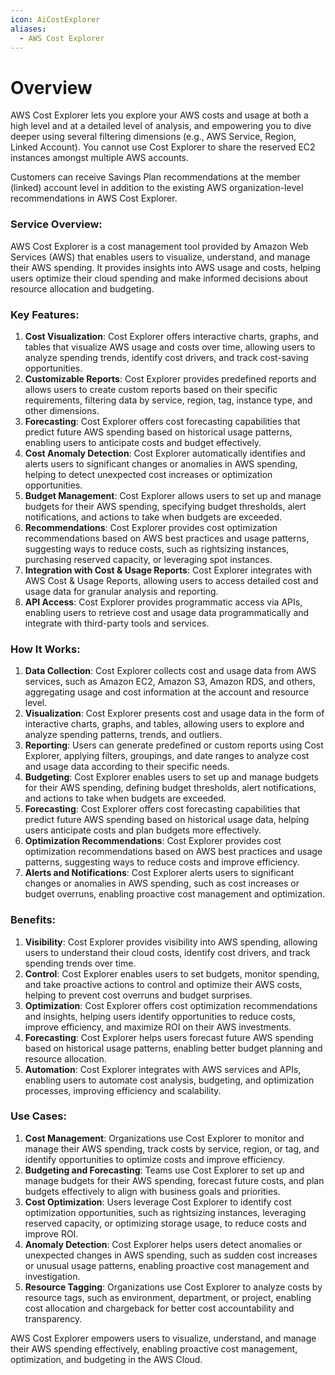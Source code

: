 ```yaml
---
icon: AiCostExplorer
aliases:
  - AWS Cost Explorer
---
```

# Overview
AWS Cost Explorer lets you explore your AWS costs and usage at both a high level and at a detailed level of analysis, and empowering you to dive deeper using several filtering dimensions (e.g., AWS Service, Region, Linked Account). You cannot use Cost Explorer to share the reserved EC2 instances amongst multiple AWS accounts.

Customers can receive Savings Plan recommendations at the member (linked) account level in addition to the existing AWS organization-level recommendations in AWS Cost Explorer.

### Service Overview:

AWS Cost Explorer is a cost management tool provided by Amazon Web Services (AWS) that enables users to visualize, understand, and manage their AWS spending. It provides insights into AWS usage and costs, helping users optimize their cloud spending and make informed decisions about resource allocation and budgeting.

### Key Features:

1. **Cost Visualization**: Cost Explorer offers interactive charts, graphs, and tables that visualize AWS usage and costs over time, allowing users to analyze spending trends, identify cost drivers, and track cost-saving opportunities.
2. **Customizable Reports**: Cost Explorer provides predefined reports and allows users to create custom reports based on their specific requirements, filtering data by service, region, tag, instance type, and other dimensions.
3. **Forecasting**: Cost Explorer offers cost forecasting capabilities that predict future AWS spending based on historical usage patterns, enabling users to anticipate costs and budget effectively.
4. **Cost Anomaly Detection**: Cost Explorer automatically identifies and alerts users to significant changes or anomalies in AWS spending, helping to detect unexpected cost increases or optimization opportunities.
5. **Budget Management**: Cost Explorer allows users to set up and manage budgets for their AWS spending, specifying budget thresholds, alert notifications, and actions to take when budgets are exceeded.
6. **Recommendations**: Cost Explorer provides cost optimization recommendations based on AWS best practices and usage patterns, suggesting ways to reduce costs, such as rightsizing instances, purchasing reserved capacity, or leveraging spot instances.
7. **Integration with Cost & Usage Reports**: Cost Explorer integrates with AWS Cost & Usage Reports, allowing users to access detailed cost and usage data for granular analysis and reporting.
8. **API Access**: Cost Explorer provides programmatic access via APIs, enabling users to retrieve cost and usage data programmatically and integrate with third-party tools and services.

### How It Works:

1. **Data Collection**: Cost Explorer collects cost and usage data from AWS services, such as Amazon EC2, Amazon S3, Amazon RDS, and others, aggregating usage and cost information at the account and resource level.
2. **Visualization**: Cost Explorer presents cost and usage data in the form of interactive charts, graphs, and tables, allowing users to explore and analyze spending patterns, trends, and outliers.
3. **Reporting**: Users can generate predefined or custom reports using Cost Explorer, applying filters, groupings, and date ranges to analyze cost and usage data according to their specific needs.
4. **Budgeting**: Cost Explorer enables users to set up and manage budgets for their AWS spending, defining budget thresholds, alert notifications, and actions to take when budgets are exceeded.
5. **Forecasting**: Cost Explorer offers cost forecasting capabilities that predict future AWS spending based on historical usage data, helping users anticipate costs and plan budgets more effectively.
6. **Optimization Recommendations**: Cost Explorer provides cost optimization recommendations based on AWS best practices and usage patterns, suggesting ways to reduce costs and improve efficiency.
7. **Alerts and Notifications**: Cost Explorer alerts users to significant changes or anomalies in AWS spending, such as cost increases or budget overruns, enabling proactive cost management and optimization.

### Benefits:

1. **Visibility**: Cost Explorer provides visibility into AWS spending, allowing users to understand their cloud costs, identify cost drivers, and track spending trends over time.
2. **Control**: Cost Explorer enables users to set budgets, monitor spending, and take proactive actions to control and optimize their AWS costs, helping to prevent cost overruns and budget surprises.
3. **Optimization**: Cost Explorer offers cost optimization recommendations and insights, helping users identify opportunities to reduce costs, improve efficiency, and maximize ROI on their AWS investments.
4. **Forecasting**: Cost Explorer helps users forecast future AWS spending based on historical usage patterns, enabling better budget planning and resource allocation.
5. **Automation**: Cost Explorer integrates with AWS services and APIs, enabling users to automate cost analysis, budgeting, and optimization processes, improving efficiency and scalability.

### Use Cases:

1. **Cost Management**: Organizations use Cost Explorer to monitor and manage their AWS spending, track costs by service, region, or tag, and identify opportunities to optimize costs and improve efficiency.
2. **Budgeting and Forecasting**: Teams use Cost Explorer to set up and manage budgets for their AWS spending, forecast future costs, and plan budgets effectively to align with business goals and priorities.
3. **Cost Optimization**: Users leverage Cost Explorer to identify cost optimization opportunities, such as rightsizing instances, leveraging reserved capacity, or optimizing storage usage, to reduce costs and improve ROI.
4. **Anomaly Detection**: Cost Explorer helps users detect anomalies or unexpected changes in AWS spending, such as sudden cost increases or unusual usage patterns, enabling proactive cost management and investigation.
5. **Resource Tagging**: Organizations use Cost Explorer to analyze costs by resource tags, such as environment, department, or project, enabling cost allocation and chargeback for better cost accountability and transparency.

AWS Cost Explorer empowers users to visualize, understand, and manage their AWS spending effectively, enabling proactive cost management, optimization, and budgeting in the AWS Cloud.
